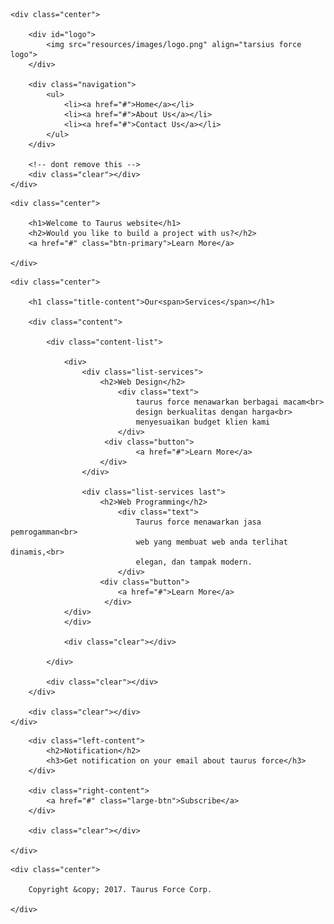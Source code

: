 <!DOCTYPE html>
<html>
<head lang="en">
    <meta charset="UTF-8">
    <meta name="viewport" content="width=device-width, initial-scale=1.0" />
    <title>Taurus Force | Web Design & Web Development</title>
    <link href="resources/css/style.css" type="text/css" rel="stylesheet">
</head>
<body>

<div id="header">

    <div class="center">

        <div id="logo">
            <img src="resources/images/logo.png" align="tarsius force logo">
        </div>

        <div class="navigation">
            <ul>
                <li><a href="#">Home</a></li>
                <li><a href="#">About Us</a></li>
                <li><a href="#">Contact Us</a></li>
            </ul>
        </div>

        <!-- dont remove this -->
        <div class="clear"></div>
    </div>
</div>

<!-- this for banner -->
<div id="banner">

    <div class="center">

        <h1>Welcome to Taurus website</h1>
        <h2>Would you like to build a project with us?</h2>
        <a href="#" class="btn-primary">Learn More</a>

    </div>

</div>

<!-- this for our services -->

<div id="our-services">

    <div class="center">

        <h1 class="title-content">Our<span>Services</span></h1>

        <div class="content">

            <div class="content-list">

                <div>
                    <div class="list-services">
                        <h2>Web Design</h2>
                            <div class="text">
                                taurus force menawarkan berbagai macam<br>
                                design berkualitas dengan harga<br>
                                menyesuaikan budget klien kami
                            </div>
                         <div class="button">
                                <a href="#">Learn More</a>
                        </div>
                    </div>

                    <div class="list-services last">
                        <h2>Web Programming</h2>
                            <div class="text">
                                Taurus force menawarkan jasa pemrogamman<br>
                                web yang membuat web anda terlihat dinamis,<br>
                                elegan, dan tampak modern.
                            </div>
                        <div class="button">
                            <a href="#">Learn More</a>
                         </div>
                </div>
                </div>

                <div class="clear"></div>

            </div>

            <div class="clear"></div>
        </div>

        <div class="clear"></div>
    </div>

</div>


<!-- this for notification subscribe -->
<div id="notification-subscribe">
    <div class="center">

        <div class="left-content">
            <h2>Notification</h2>
            <h3>Get notification on your email about taurus force</h3>
        </div>

        <div class="right-content">
            <a href="#" class="large-btn">Subscribe</a>
        </div>

        <div class="clear"></div>

    </div>
</div>

<!-- this for footer -->
<div id="footer">

    <div class="center">

        Copyright &copy; 2017. Taurus Force Corp.

    </div>

</div>


</body>
</html>
